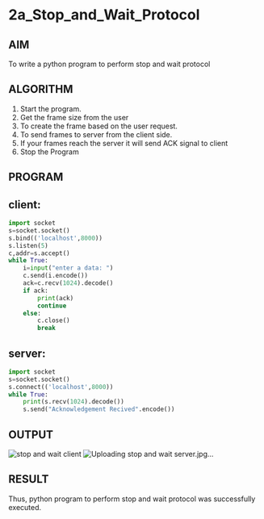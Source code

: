 # 2a_Stop_and_Wait_Protocol
## AIM 
To write a python program to perform stop and wait protocol
## ALGORITHM
1. Start the program.
2. Get the frame size from the user
3. To create the frame based on the user request.
4. To send frames to server from the client side.
5. If your frames reach the server it will send ACK signal to client
6. Stop the Program
## PROGRAM
## client:
```py 
import socket
s=socket.socket()
s.bind(('localhost',8000))
s.listen(5)
c,addr=s.accept()
while True:
    i=input("enter a data: ")
    c.send(i.encode())
    ack=c.recv(1024).decode()
    if ack:
        print(ack)
        continue
    else:
        c.close()
        break
```
## server:
```py
import socket
s=socket.socket()
s.connect(('localhost',8000))
while True:
    print(s.recv(1024).decode())
    s.send("Acknowledgement Recived".encode())
```
## OUTPUT
![stop and wait client](https://github.com/user-attachments/assets/44c0ae06-924c-45c3-9c17-ff52db0055ad)
![Uploading stop and wait server.jpg…]()

## RESULT
Thus, python program to perform stop and wait protocol was successfully executed.
